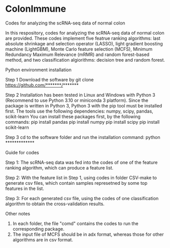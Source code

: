 # ColonImmune
Codes for analyzing the scRNA-seq data of normal colon

In this respository, codes for analyzing the scRNA-seq data of normal colon are provided. These codes implement five featrue ranking algorithms: last absolute shrinkage and selection operator (LASSO), light gradient boosting machine (LightGBM), Monte Carlo feature selection (MCFS), Minimum Redundancy Maximum Relevance (mRMR) and random forest-based method, and two classification algiorithms: decision tree and random forest.


Python environment installation

Step 1 Download the software by
git clone https://github.com/*******/*******

Step 2 Installation has been tested in Linux and Windows with Python 3 (Recommend to use Python 3.10 or miniconda 3 platform).
Since the package is written in Python 3, Python 3 with the pip tool must be installed first. The tools use the following dependencies: numpy, scipy, pandas, scikit-learn You can install these packages first, by the following commands:
pip install pandas
pip install numpy
pip install scipy
pip install scikit-learn

Step 3 cd to the software folder and run the installation command:
python *************


Guide for codes

Step 1: The scRNA-seq data was fed into the codes of one of the feature ranking algorithm, which can produce a feature list.

Step 2: With the feature list in Step 1, using codes in folder CSV-make to generate csv files, which contain samples represetned by some top features in the list.

Step 3: For each generated csv file, using the codes of one classification algorithm to obtain the cross-validation results.


Other notes 
1. In each folder, the file "comd" contains the codes to run the corresponding package.
2. The input file of MCFS should be in adx format, whereas those for other algorithms are in csv format.
